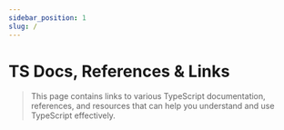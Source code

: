 ```yaml
---
sidebar_position: 1
slug: /
---
```


# TS Docs, References & Links

> This page contains links to various TypeScript documentation, references, and resources that can help you understand and use TypeScript effectively.

